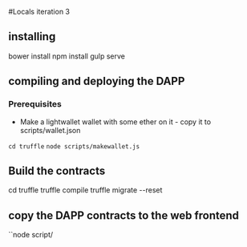 #Locals iteration 3

## installing
bower install
npm install
gulp serve


## compiling and deploying the DAPP
### Prerequisites
- Make a lightwallet wallet with some ether on it - copy it to scripts/wallet.json

``cd truffle``
``node scripts/makewallet.js``


## Build the contracts

cd truffle
truffle compile
truffle migrate --reset

## copy the DAPP contracts to the web frontend

``node script/



